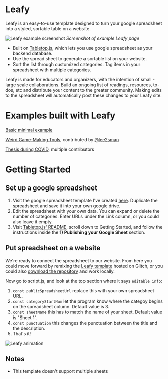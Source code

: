 # Leafy

Leafy is an easy-to-use template designed to turn your google spreadsheet into a styled, sortable table on a website. 

![Leafy example screenshot](https://cdn.glitch.com/a0713ae5-198b-4366-b7e9-e40b63c44f84%2FScreen%20Shot%202020-03-23%20at%2012.57.15%20AM.png?v=1584939475695)
*Screenshot of example Leafy page*  

- Built on [Tabletop.js](https://github.com/jsoma/tabletop), which lets you use google spreadsheet as your backend database. 
- Use the spread sheet to generate a sortable list on your website.  
- Sort the list through customized categories. Tag items in your spreadsheet with multiple categories.

Leafy is made for educators and organizers, with the intention of small - large scale collaborations. Build an ongoing list of readings, resources, to-dos, etc and distribute your content to the greater community. Making edits to the spreadsheet will automatically post these changes to your Leafy site. 

# Examples built with Leafy

[Basic minimal example](https://leafy-template.glitch.me/)

[Weird Game-Making Tools](http://weird-game-tools.glitch.me/), contributed by [@lee2sman](https://github.com/lee2sman)

[Thesis during COVID](https://thesis-during-covid.glitch.me/), multiple contributors

# Getting Started

## Set up a google spreadsheet
1. Visit the google spreadsheet template I've created [here](https://docs.google.com/spreadsheets/d/1Q23ZnH7KHBHahFT65_9RisSu1Wk4gNOrowiprtxgE4A/edit?usp=sharing). Duplicate the spreadsheet and save it into your own google drive.
1. Edit the spreadsheet with your own data. You can expand or delete the number of categories. Enter URLs under the Link column, or you could also leave it empty. 
1. Visit [Tabletop.js' README](https://github.com/jsoma/tabletop/blob/master/README.md), scroll down to Getting Started, and follow the instructions inside the **1) Publishing your Google Sheet** section. 

## Put spreadsheet on a website

We're ready to connect the spreadsheet to our website. From here you could move forward by remixing the  [Leafy template](https://glitch.com/~leafy-template) hosted on Glitch, or  you could also [download the repository](https://github.com/xinemata/leafy/archive/master.zip) and work locally. 

Now go to script.js, and look at the top section where it says `editable info`:

1. `const publicSpreadsheetUrl` replace this with your own spreadsheet URL. 
1. `const categoryStartNum` let the program know where the categoy begins on the spreadsheet column. Default value is 3.
1. `const sheetName` this has to match the name of your sheet. Default value is "Sheet 1". 
1. `const punctuation` this changes the punctuation between the title and the description. 
1. That's it!

![Leafy animation](https://cdn.glitch.com/a0713ae5-198b-4366-b7e9-e40b63c44f84%2Funnamed.gif?v=1584807328184)  

## Notes

- This template doesn't support multiple sheets
